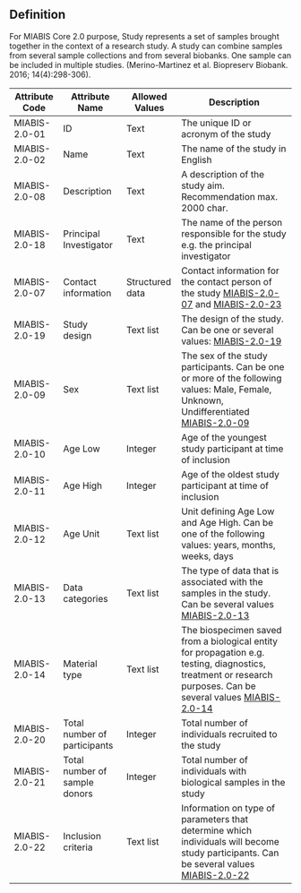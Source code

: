 ## Definition

For MIABIS Core 2.0 purpose, Study represents a set of samples brought together in the context of a research study. A study can combine samples from several sample collections and from several biobanks. One sample can be included in multiple studies. (Merino-Martinez et al. Biopreserv Biobank. 2016; 14(4):298-306).

| Attribute Code| Attribute Name| Allowed Values| Description| 
|---|---|---|---|
| MIABIS-2.0-01| ID| Text| The unique ID or acronym of the study| 
| MIABIS-2.0-02| Name| Text| The name of the study in English| 
| MIABIS-2.0-08| Description| Text| A description of the study aim. Recommendation max. 2000 char.| 
| MIABIS-2.0-18| Principal Investigator| Text| The name of the person responsible for the study e.g. the principal investigator| 
| MIABIS-2.0-07| Contact information| Structured data| Contact information for the contact person of the study [MIABIS-2.0-07](https://github.com/BBMRI-ERIC/miabis/blob/master/Structured-data-and-lists.md#contact-information) and [MIABIS-2.0-23](https://github.com/BBMRI-ERIC/miabis/blob/master/Structured-data-and-lists.md#researcher-information)| 
| MIABIS-2.0-19| Study design| Text list| The design of the study. Can be one or several values: [MIABIS-2.0-19](https://github.com/BBMRI-ERIC/miabis/blob/master/Structured-data-and-lists.md#miabis-20-16-and-study-design-miabis-20-19)| 
| MIABIS-2.0-09| Sex| Text list| The sex of the study participants. Can be one or more of the following values: Male, Female, Unknown, Undifferentiated [MIABIS-2.0-09](https://github.com/BBMRI-ERIC/miabis/blob/master/Structured-data-and-lists.md#sex)| 
| MIABIS-2.0-10| Age Low| Integer| Age of the youngest study participant at time of inclusion| 
| MIABIS-2.0-11| Age High| Integer| Age of the oldest study participant at time of inclusion| 
| MIABIS-2.0-12| Age Unit| Text list| Unit defining Age Low and Age High. Can be one of the following values: years, months, weeks, days| 
| MIABIS-2.0-13| Data categories| Text list| The type of data that is associated with the samples in the study. Can be several values [MIABIS-2.0-13](https://github.com/BBMRI-ERIC/miabis/blob/master/Structured-data-and-lists.md#data-categories)| 
| MIABIS-2.0-14| Material type| Text list| The biospecimen saved from a biological entity for propagation e.g. testing, diagnostics, treatment or research purposes. Can be several values [MIABIS-2.0-14](https://github.com/BBMRI-ERIC/miabis/blob/master/Structured-data-and-lists.md#material-type)| 
| MIABIS-2.0-20| Total number of participants| Integer| Total number of individuals recruited to the study| 
| MIABIS-2.0-21| Total number of sample donors| Integer| Total number of individuals with biological samples in the study| 
| MIABIS-2.0-22| Inclusion criteria| Text list| Information on type of parameters that determine which individuals will become study participants. Can be several values [MIABIS-2.0-22](https://github.com/BBMRI-ERIC/miabis/blob/master/Structured-data-and-lists.md#inclusion-criteria)| 
